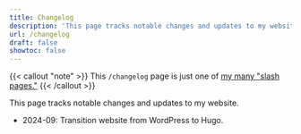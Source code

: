 ```yaml
---
title: Changelog
description: 'This page tracks notable changes and updates to my website.'
url: /changelog
draft: false
showtoc: false
---
```

{{< callout "note" >}}
This `/changelog` page is just one of [my many "slash pages."](/slashes)
{{< /callout >}}

This page tracks notable changes and updates to my website.

- 2024-09: Transition website from WordPress to Hugo.